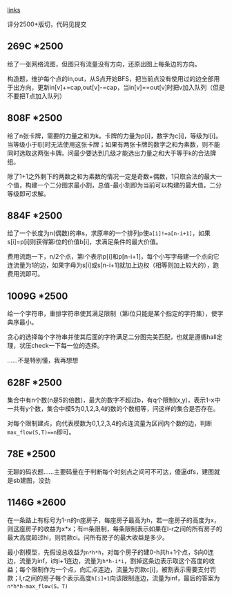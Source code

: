[links](https://codeforces.com/problemset?order=BY_RATING_ASC&tags=flows%2C2500-)

评分2500+版切，代码见提交

## 269C *2500

给了一张网络流图，但图只有流量没有方向，还原出图上每条边的方向。

构造题，维护每个点的in,out，从S点开始BFS，把当前点没有使用过的边全部用于出方向，更新in[v]+=cap,out[v]-=cap，当in[v]==out[v]时把v加入队列（但是不要把T点加入队列）

## 808F *2500

给了n张卡牌，需要的力量之和为k。卡牌的力量为p[i]，数字为c[i]，等级为l[i]。当等级小于l[i]时无法使用这张卡牌；如果有两张卡牌的数字之和为素数，则不能同时选取这两张卡牌。问最少要达到几级才能选出力量之和大于等于k的合法牌组。

除了1+1之外剩下的两数之和为素数的情况一定是奇数+偶数，1只取合法的最大一个值，构建一个二分图求最小割，总值-最小割即为当前可以构建的最大值，二分等级即可求解。

## 884F *2500

给了一个长度为n(偶数)的串s，求原串的一个排列p使`a[i]!=a[n-i+1]`，如果s[i]=p[i]则获得第i位的价值b[i]，求满足条件的最大价值。

费用流跑一下，n/2个点，第i个表示p[i]和p[n-i+1]，每个小写字母建一个点向它连流量为1的边，如果字母为s[i]或s[n-i+1]就加上边权（相等则加上较大的），跑费用流即可。

## 1009G *2500

给一个字符串，重排字符串使其满足限制（第i位只能是某个指定的字符集），使字典序最小。

贪心的选择每个字符串并使其后面的字符满足二分图完美匹配，也就是遵循hall定理，状压check一下每一位的选择。

……不是特别懂，我再想想

## 628F *2500

集合中有n个数(n是5的倍数)，最大的数字不超过b，有q个限制(x,y)，表示1-x中一共有y个数，集合中模5为0,1,2,3,4的数的个数相等，问这样的集合是否存在。

对每个限制建点，向代表模数为0,1,2,3,4的点连流量为区间内个数的边，判断`max_flow(S,T)==n`即可。

## 78E *2500

无聊的码农题……主要码量在于判断每个时刻点之间可不可达，傻逼dfs，建图就是sb建图，没劲



## 1146G *2600

在一条路上有标号为1-n的n座房子，每座房子最高为h，若一座房子的高度为x，则这座房子的收益为x*x；有m条限制，每条限制表示如果在l-r之间的所有房子的最大高度超过hi，则罚款ci。问所有房子的最大收益是多少。

最小割模型，先假设总收益为`n*h*h`，对每个房子的建0-h共h+1个点，S向0连边，流量为inf，i向i+1连边，流量为`h*h-i*i`，割掉这条边表示取这个高度的收益；每个限制作为一个点，向汇点连边，流量为罚款c[i]，被割表示需要支付罚款；l,r之间的房子每个表示高度`h[i]+1`向该限制连边，流量为inf，最后的答案为`n*h*h-max_flow(S，T)`

